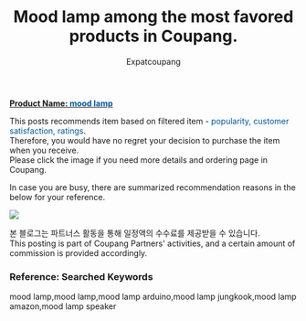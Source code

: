 ﻿---
layout: post
title:  "Mood lamp among the most favored products in Coupang."
author: Expatcoupang
categories: [ Living/Furniture ]
tags: [mood lamp,mood lamp,mood lamp arduino,mood lamp jungkook,mood lamp amazon,mood lamp speaker]
image: https://thumbnail9.coupangcdn.com/thumbnails/remote/492x492ex/image/retail/images/78233876369878-df4c652a-8be2-4f6d-b5c2-2c56be425067.jpg 
---

<a href="https://link.coupang.com/a/lTUOv"><b>Product Name: <font color='#01579B'>mood lamp</font></b></a>

This posts recommends item based on filtered item - <font color='#01579B'>popularity, customer satisfaction, ratings</font>.<br>
Therefore, you would have no regret your decision to purchase the item when you receive.<br>
Please click the image if you need more details and ordering page in Coupang. 

In case you are busy, there are summarized recommendation reasons in the below for your reference. 

<a href="https://link.coupang.com/a/lTUOv"><img src="https://thumbnail9.coupangcdn.com/thumbnails/remote/q89/image/retail/images/79558332227597-d9463ba2-bd07-47cd-8f59-dd2a77596208.png"></a> 

본 블로그는 파트너스 활동을 통해 일정액의 수수료를 제공받을 수 있습니다.<br>
This posting is part of Coupang Partners' activities, and a certain amount of commission is provided accordingly.

### Reference: Searched Keywords  
mood lamp,mood lamp,mood lamp arduino,mood lamp jungkook,mood lamp amazon,mood lamp speaker